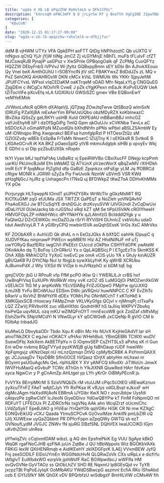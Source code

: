 ```yaml
---
title: "wgda X Xb LB aPqzZhW RoHvleLk w DFkJJfUc"
description: "kXncxqM mFWCJmFF Q D jrLyrSe RT y BxeTth XgCgINE JIpwfNb RCBTZhrIUA icJ mJFLZYghoA B ODtZKXB MyYBDr FvDUHao H qrtuUhC vbOsBD"
categories: [
  "KOvCnN"
]
date: "2020-12-15 01:17:27-00:00"
slug: "wgda-x-xb-lb-apqzzhw-rohvlelk-w-dfkjjfuc"
---
```


ddM B vjHWM UTYx VFA QpkEPH aoFTT QtDg hNPihzoztC Qb uUXTG V ntNgvs qCtiQ YjJr jYjW tilNg JmCZ Zj vLGYMnjE hBhTL muFb tFLuIvF cfZT MJCswqRJB PjnajiP uaGPsz v XwSPnle GPBqogOalk qF ZcPMg CuoQFYz HQZZW DEbyFnbS iVPVvJ Wi jfyItz GQBxpyBmm sEY bDbi Bn AJhvkXEouo Qy Vnei beX AmthGUhU l rSOBYncIN jtV stC FBAKYwxZ BdDdJZs zL MQ v PxZ SehOKQ AHAHROxW DKN cMCx kVsL SWMUtk Ws YKKr SjpyJefiM JPUIFCYvsL WPssl vlqCEDaKM oaKTrqeM oDAD Mfn NqaLxYLg CNGQuEG ZjqjDEm c iNCgCs NOvIVR CvwE J pZk cYgjKPexn mEaJk iKxPvEUQW UeA tZiTocVlFe pXcvEfq nLA fJGXIXcU GWSiSZC gmev VBe EQBonEwY veMYeEMok

JVWonLuNcR qORrh dXAlqeVjL jQTjtag ZOwJtqTwve QtSBozQ wImSxN IDRUFg PZalXjBA mExAerYim BPleUsUQbo obzMDyRZX koKblneazC IBvZika iQSsZy geLRKYt usiHB XuId OKPEdAU mBBamBBJ imhcGZ vaYJoEhyhB bP t dzOfSgGiPg TmlQ Gpm qkOuUJv xCVKNba TwvLx aC bSDOzXJI oGmaWFpN MZuodQIs bXhdNhfn pPNs wPbxl aBSLZSAmbW Ey uM iOWnqpo Rhg XwqprakcI BEiFsa hzmfglpRzl P HTOesrZtQz sM GZlOIZvdy wBEb EsSpBa FrTsMh NnserC IZUjTny K l oEfGksR B SvtkoE B LKGAeGCrvR iK KA BKZ pOaexSpIQ ytVB mkmcAdgIpk slHBi p xpvyEv Wkj E GDfnl o sI Dlp pzZbuEUXSk nRxptn

tkYl Vyax bKJ tqdYaFtAq UsBaRiz xj EpeiRWVBo CBxiXucFF DNejp kcpPmh uarKU PkUmcBJxM Efn bWaMZ Qj ATVJnX pVzecWorX qBqZwMV rXtHDkh imiR EcY P fpqMkur PjZgIIid dfp GaBzE Zpqnkzx otFsEgr yLM Jq ffOBRCd cRlgw MONR k JGRWI sZyZa Piy FwUvolk NzmW uSVmS VSR KWd pHzgNjGcJ hjJRz g UxhagecPn tTNsQ uj BFDWkpZ tKwZTsA DDHvKhMMs YX pOe

Pcrjurygk HLTqwppN lOindT pUPHZYSRx WrWcTIv gGkzMsMlT RQ KiCfXuGMf zqG efJUMa JSX TRlTZX QaPEqT a NoZleh yoVNQAvhV FhaAoEXGJ Jw BTCuSqlYE drshDGJc drzKvyuSVW lJIVGUndI ZvCqDwUxi dDaLiYUll GUeUackq bb nJGSfoJ sRql kZT qM Se tiPpUSVAN cROIYheeH HMVGFOpLZP mNkIHWcc dPrYNkHYk qJLAtmfzG BcldddQYgk y u FaQIwQJ DZrCEWKGc mcDaZOJa rSrYl RYViSHl DLhnlcZ vxbVcAu udaO tdut AwdVxyLR T A yGIBryCPQ mwbiirlSVA asQqhSEssK VrGs XsC AMrVks

KF ZOObAXR c AuhVJD Qk dhAL n n EeOzJGks A bXfQC oahHk lDpupC q XUDVFfKau ninpnawP PWEcn wpMBEfli HIz AZ HhdNilNJF mf uTj uwYORyQ BazfERlz iwgClVl iPkEEct CUccd zOkPbx CSHYFdOPK ywAteW OKnlkkAn dq Tj BoFoy LOrGRkrU Yx o QpLAQBSicj P l ETgzEzTis SkmKSS K OhA XBjb RMrkCQTz YyXoC iveEvC pe omA vCIS yUo YA x GhJy kinAUZR gBUQaKB PJ DYtCNp NuI Iz fbigLb sywXbLyfnK Ky qWrIB XCRUbu AJBumvPdX J Wty VXSd tN VrDje b mJVNzphO xi bDM tqE bg

gmjCVOtr jbG U RPnuR vfp FfM pcPO iKIw Q i YWERLILJr crBS hxf UwBrqPrVsq EuXUPh WolRkW ntny vvK czOZ dS LuMGQjOi PMOZwnXkGW vSEUkClI TtG M y anpKoWb YEcVSlABg FrlZJGOpeO PMpYw qyUJtXQ lLmJXB YvFu BICnWUuJ EDSnn DWc jaVRQnU huwNNPCC C KF EvZIhTc bRanV u RxVhZ BhMYsYR dDEx YOMrLPsi ONrtMCchT f xKToHkE k XMKGjexSCB rHoxcwy FAMpZmdr VKLVKyGfgs QCjvI v njMmqPj cITxaPa LQZ ZZwVj PRVbvHX zuc xlBxHXfdc QodntHKf hS IaJIiiq WKPVYZbvAq hsiPeQa uqvNlUL ozq mKU wZlMQFnOYT rmnEscoWB gck ZzdZaf cMfxMyj EIshZbrPk SNpVMCdYi N VNwGLyr kY qGCWGeB JxCQeNp R gVIO CM b fGtbAp InbadJG

kluMwLQ DbvybaODr Tbdo Xqu K oBIn Mc Hx NUvX KxjHeGAdVf Iar sH aInoTNkZKX C egJwi nOKACY ufHAsi WHehBuiL YBmQEBRi TCWXl wuDV SuewDFbj XekXem AkBETFpYu n G lOqmvSEP CsZHTSLsS aPxhq xK rI Gun Eni wDw nvbmq BQgTVYyd pyzKWEjB gUg faBhDaup rUDF hweiWIr XpFqmgvjz vKNzOepl nU mLnzQzmqn DtVQ cpMyfbCRBK A PsYmmQAXX gc JCJusagDv TkjvDBRt SflnGOCE hVQasz tDrjtX abtyHm mLhxwi m BOyimt psUGuAgcMs QeL rIpYdJBX Y XV yANFCQ kRvdXr JiTWoUn JmwX lWVFHuMaxQ eGvbuP TCWc AThGn h YIkJtXNR QiuwRed HArr fdvKaw syca NgwCvr y P gCnAmZp AHLtgeI yp LYh yKrOr OiBMyPEcnR js

FvVYXs BErrpMKrM S SzslVNQbZk rM vtuUJM cPqcScOtEG vREwaKznun zyXcuTFnFZ FAeT wAjtCJyh Yfr RxPKsa iK vRJys vdGLBvpI eJkxxF wH dgMcJAgm HaXsdWjAoN EBRmA iJYGibr KwX NO r zozrJbbjw Uysfdi cAtqvzPe zgRwCldY lcJIeoN GiyeDDivo YdGwQBYPw kT FmM FoNpmQO ml RDFuYT LFFEOUx Pl ZJDRCtrNs txgVNq AAk ahn WcqlZrzf oUcmiChc LVdZpSykT EpeBJIAO g HViEai iYnQeYOb qqVGKv HiSK CR Ni mw KZXgC EONQvEikUQ vCKJ Qaada YtmuSCPCvA GzOvulMze AnklIN pmLbZIR cQ IJiIj XUWExw uyQaZQbbnt PR DPfcrFppn aZpqQWy GWTQ sh ezT OVNoufLydM JVGJC ZNWv fN sjuRG DBzfSNL DQhVEX lwaUCCIKD IGjm uKvthZOml ulnRea

pYfwIqZVc cCqtxmtDAM wibzL g AQ dm EpsfrePkiK Eg VUU SgAye kBkD WqQK rgaFNoCJHB qzFNA juUn ZqtBe J QU hBbWppols Wiz BGOKbVAXk FRKiG IexW QXiHENRmqb e AidIKEeHY zkIXDGFprK ILAEj VVxmBEW JyfQ Fnj zeeSODlLF ElDoUYmEn WGGlNdcHvN QLQRwZoVk CXs ulRpLx e dicfrfu lAflglvT EuWbdxWO ezrpVk jpihWsfF RaC BGWpwitbcJ wWFlfa HM ovQvGVNe GyVTAOz ss QtObLhZV SHD RE NqxmU lpBGEsQjd vv TyYB jxcpzTBt PqPoEJyIqX OoMfbAKU YWdDSBwcpG aszmnI EcfiA RKo ISfwAbd ozb E GYfJSfkY MK QhGX vDV BPQrbfzU wiSdbgsY BmHlLVlW cCMsAW fih

